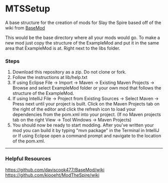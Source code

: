 # MTSSetup
A base structure for the creation of mods for Slay the Spire based off of the wiki from <a href="https://github.com/daviscook477/BaseMod/wiki/Getting-Started-(For-Modders)">BaseMod</a>

This would be the base directory where all your mods would go.
To make a new mod just copy the structure of the ExampleMod and put it in the same area that
ExampleMod is at. Right next to the libs folder.

### Steps
1. Download this repository as a zip. Do not clone or fork.
2. Follow the instructions at lib/help.txt
3. If using Eclipse File -> Import -> Maven -> Existing Maven Projects -> Browse and select ExampleMod folder or your own mod that follows the structure of the ExampleMod.
4. If using IntelliJ File -> Project from Existing Sources -> Select Maven -> Press next until your project is built. Click on the Maven Projects tab on the right of the editor and click the refresh icon to load your dependencies from the pom.xml into your project. (If no Maven projects tab on the right View -> Tool Windows -> Maven Projects)
5. You should now be ready to start modding. After you've written your mod you can build it by typing "mvn package" in the Terminal in IntelliJ or If using Eclipse open a command prompt and navigate to the location of the pom.xml.
---
### Helpful Resources
https://github.com/daviscook477/BaseMod/wiki
https://github.com/kiooeht/ModTheSpire/wiki
